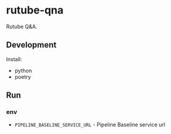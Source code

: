 # rutube-qna

Rutube Q&A.

## Development

Install:

- python
- poetry

## Run

### env

- `PIPELINE_BASELINE_SERVICE_URL` - Pipeline Baseline service url
